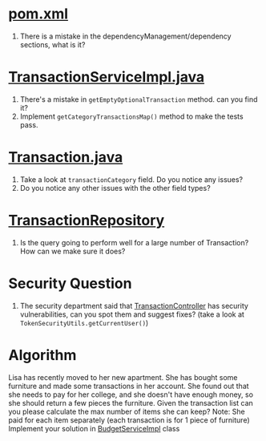 # [pom.xml](pom.xml)

1. There is a mistake in the dependencyManagement/dependency sections, what is it?

# [TransactionServiceImpl.java](src/main/java/com/backbase/transaction/service/impl/TransactionServiceImpl.java)

1. There's a mistake in `getEmptyOptionalTransaction` method. can you find it?
2. Implement `getCategoryTransactionsMap()` method to make the tests pass.

# [Transaction.java](src/main/java/com/backbase/transaction/domain/Transaction.java)

1. Take a look at `transactionCategory` field. Do you notice any issues?
2. Do you notice any other issues with the other field types?

# [TransactionRepository](src/main/java/com/backbase/transaction/repository/TransactionRepository.java)

1. Is the query going to perform well for a large number of Transaction? How can we make sure it does?

# Security Question

1. The security department said
   that [TransactionController](src/main/java/com/backbase/transaction/rest/TransactionController.java) has security
   vulnerabilities, can you spot them and
   suggest fixes? (take a look at `TokenSecurityUtils.getCurrentUser()`)

# Algorithm

Lisa has recently moved to her new apartment. She has bought some furniture and made some transactions in her account.
She found out that she needs to pay for her college, and she doesn't have enough money, so she should return a few
pieces the furniture.
Given the transaction list can you please calculate the max number of items she can keep?
Note: She paid for each item separately (each transaction is for 1 piece of furniture)
Implement your solution
in [BudgetServiceImpl](src/main/java/com/backbase/transaction/service/impl/BudgetServiceImpl.java) class